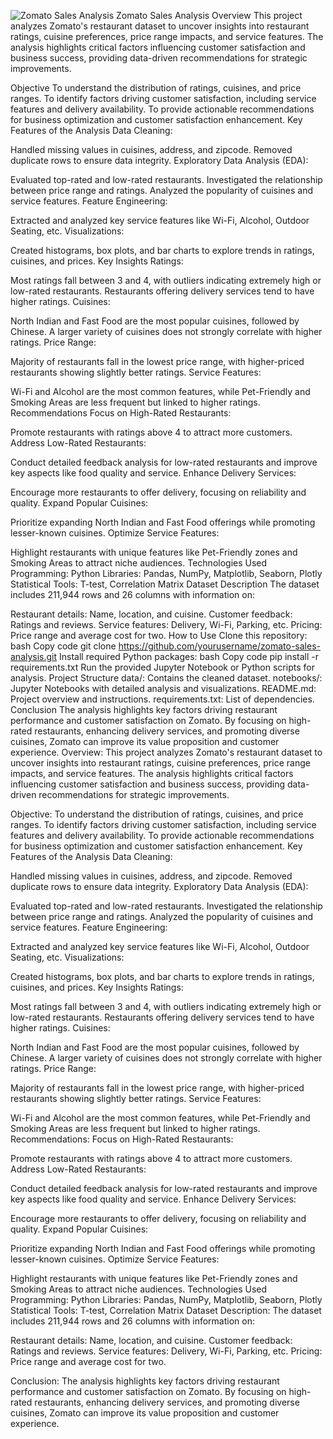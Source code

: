 ![Zomato Sales Analysis](https://encrypted-tbn0.gstatic.com/images?q=tbn:ANd9GcQl28dQOIocadPCmUD-VQeKPoHikT0Ps95KEQ&s)
Zomato Sales Analysis
Overview
This project analyzes Zomato's restaurant dataset to uncover insights into restaurant ratings, cuisine preferences, price range impacts, and service features. The analysis highlights critical factors influencing customer satisfaction and business success, providing data-driven recommendations for strategic improvements.

Objective
To understand the distribution of ratings, cuisines, and price ranges.
To identify factors driving customer satisfaction, including service features and delivery availability.
To provide actionable recommendations for business optimization and customer satisfaction enhancement.
Key Features of the Analysis
Data Cleaning:

Handled missing values in cuisines, address, and zipcode.
Removed duplicate rows to ensure data integrity.
Exploratory Data Analysis (EDA):

Evaluated top-rated and low-rated restaurants.
Investigated the relationship between price range and ratings.
Analyzed the popularity of cuisines and service features.
Feature Engineering:

Extracted and analyzed key service features like Wi-Fi, Alcohol, Outdoor Seating, etc.
Visualizations:

Created histograms, box plots, and bar charts to explore trends in ratings, cuisines, and prices.
Key Insights
Ratings:

Most ratings fall between 3 and 4, with outliers indicating extremely high or low-rated restaurants.
Restaurants offering delivery services tend to have higher ratings.
Cuisines:

North Indian and Fast Food are the most popular cuisines, followed by Chinese.
A larger variety of cuisines does not strongly correlate with higher ratings.
Price Range:

Majority of restaurants fall in the lowest price range, with higher-priced restaurants showing slightly better ratings.
Service Features:

Wi-Fi and Alcohol are the most common features, while Pet-Friendly and Smoking Areas are less frequent but linked to higher ratings.
Recommendations
Focus on High-Rated Restaurants:

Promote restaurants with ratings above 4 to attract more customers.
Address Low-Rated Restaurants:

Conduct detailed feedback analysis for low-rated restaurants and improve key aspects like food quality and service.
Enhance Delivery Services:

Encourage more restaurants to offer delivery, focusing on reliability and quality.
Expand Popular Cuisines:

Prioritize expanding North Indian and Fast Food offerings while promoting lesser-known cuisines.
Optimize Service Features:

Highlight restaurants with unique features like Pet-Friendly zones and Smoking Areas to attract niche audiences.
Technologies Used
Programming: Python
Libraries: Pandas, NumPy, Matplotlib, Seaborn, Plotly
Statistical Tools: T-test, Correlation Matrix
Dataset Description
The dataset includes 211,944 rows and 26 columns with information on:

Restaurant details: Name, location, and cuisine.
Customer feedback: Ratings and reviews.
Service features: Delivery, Wi-Fi, Parking, etc.
Pricing: Price range and average cost for two.
How to Use
Clone this repository:
bash
Copy code
git clone https://github.com/yourusername/zomato-sales-analysis.git
Install required Python packages:
bash
Copy code
pip install -r requirements.txt
Run the provided Jupyter Notebook or Python scripts for analysis.
Project Structure
data/: Contains the cleaned dataset.
notebooks/: Jupyter Notebooks with detailed analysis and visualizations.
README.md: Project overview and instructions.
requirements.txt: List of dependencies.
Conclusion
The analysis highlights key factors driving restaurant performance and customer satisfaction on Zomato. By focusing on high-rated restaurants, enhancing delivery services, and promoting diverse cuisines, Zomato can improve its value proposition and customer experience.
Overview:
This project analyzes Zomato's restaurant dataset to uncover insights into restaurant ratings, cuisine preferences, price range impacts, and service features. The analysis highlights critical factors influencing customer satisfaction and business success, providing data-driven recommendations for strategic improvements.

Objective:
To understand the distribution of ratings, cuisines, and price ranges.
To identify factors driving customer satisfaction, including service features and delivery availability.
To provide actionable recommendations for business optimization and customer satisfaction enhancement.
Key Features of the Analysis
Data Cleaning:

Handled missing values in cuisines, address, and zipcode.
Removed duplicate rows to ensure data integrity.
Exploratory Data Analysis (EDA):

Evaluated top-rated and low-rated restaurants.
Investigated the relationship between price range and ratings.
Analyzed the popularity of cuisines and service features.
Feature Engineering:

Extracted and analyzed key service features like Wi-Fi, Alcohol, Outdoor Seating, etc.
Visualizations:

Created histograms, box plots, and bar charts to explore trends in ratings, cuisines, and prices.
Key Insights
Ratings:

Most ratings fall between 3 and 4, with outliers indicating extremely high or low-rated restaurants.
Restaurants offering delivery services tend to have higher ratings.
Cuisines:

North Indian and Fast Food are the most popular cuisines, followed by Chinese.
A larger variety of cuisines does not strongly correlate with higher ratings.
Price Range:

Majority of restaurants fall in the lowest price range, with higher-priced restaurants showing slightly better ratings.
Service Features:

Wi-Fi and Alcohol are the most common features, while Pet-Friendly and Smoking Areas are less frequent but linked to higher ratings.
Recommendations:
Focus on High-Rated Restaurants:

Promote restaurants with ratings above 4 to attract more customers.
Address Low-Rated Restaurants:

Conduct detailed feedback analysis for low-rated restaurants and improve key aspects like food quality and service.
Enhance Delivery Services:

Encourage more restaurants to offer delivery, focusing on reliability and quality.
Expand Popular Cuisines:

Prioritize expanding North Indian and Fast Food offerings while promoting lesser-known cuisines.
Optimize Service Features:

Highlight restaurants with unique features like Pet-Friendly zones and Smoking Areas to attract niche audiences.
Technologies Used
Programming: Python
Libraries: Pandas, NumPy, Matplotlib, Seaborn, Plotly
Statistical Tools: T-test, Correlation Matrix
Dataset Description:
The dataset includes 211,944 rows and 26 columns with information on:

Restaurant details: Name, location, and cuisine.
Customer feedback: Ratings and reviews.
Service features: Delivery, Wi-Fi, Parking, etc.
Pricing: Price range and average cost for two.

Conclusion:
The analysis highlights key factors driving restaurant performance and customer satisfaction on Zomato. By focusing on high-rated restaurants, enhancing delivery services, and promoting diverse cuisines, Zomato can improve its value proposition and customer experience.
